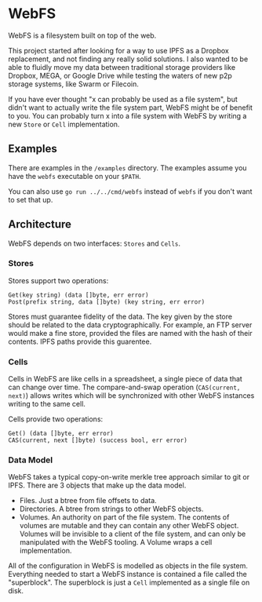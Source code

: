# WebFS

WebFS is a filesystem built on top of the web.

This project started after looking for a way to use IPFS as a Dropbox replacement,
and not finding any really solid solutions.  I also wanted to be able to fluidly move
my data between traditional storage providers like Dropbox, MEGA, or Google Drive while testing the waters of new p2p storage systems, like Swarm or Filecoin.

If you have ever thought "x can probably be used as a file system", but didn't want to actually write the file system part, WebFS might be of benefit to you.
You can probably turn x into a file system with WebFS by writing a new `Store` or `Cell` implementation.

## Examples
There are examples in the `/examples` directory.
The examples assume you have the `webfs` executable on your `$PATH`.

You can also use
```go run ../../cmd/webfs``` instead of ```webfs``` if you don't want to set that up.

## Architecture
WebFS depends on two interfaces: `Stores` and `Cells`.

### Stores
Stores support two operations:
```
Get(key string) (data []byte, err error)
Post(prefix string, data []byte) (key string, err error)
```
Stores must guarantee fidelity of the data.
The key given by the store should be related to the data cryptographically.
For example, an FTP server would make a fine store, provided the files are named with the hash of their contents.
IPFS paths provide this guarentee.

### Cells
Cells in WebFS are like cells in a spreadsheet, a single piece of data that can change over time.
The compare-and-swap operation (`CAS(current, next)`) allows writes which will be synchronized with other WebFS instances writing to the same cell.

Cells provide two operations:
```
Get() (data []byte, err error)
CAS(current, next []byte) (success bool, err error)
```

### Data Model
WebFS takes a typical copy-on-write merkle tree approach similar to git or IPFS.  There are 3 objects that make up the data model.

- Files.  Just a btree from file offsets to data.
- Directories. A btree from strings to other WebFS objects.
- Volumes. An authority on part of the file system.
The contents of volumes are mutable and they can contain any other WebFS object.
Volumes will be invisible to a client of the file system, and can only be manipulated with the WebFS tooling.
A Volume wraps a cell implementation.

All of the configuration in WebFS is modelled as objects in the file system.
Everything needed to start a WebFS instance is contained a file called the "superblock".
The superblock is just a `Cell` implemented as a single file on disk.
